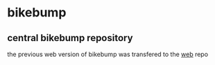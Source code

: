 # bikebump
central bikebump repository
---
the previous web version of bikebump was transfered to the [web](https://github.com/yasushisakai/bikebump.git) repo